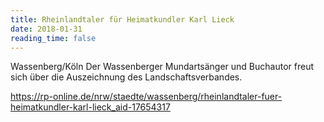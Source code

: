```yaml
---
title: Rheinlandtaler für Heimatkundler Karl Lieck
date: 2018-01-31
reading_time: false
---
```


Wassenberg/Köln Der Wassenberger Mundartsänger und Buchautor freut sich über die Auszeichnung des Landschaftsverbandes.

https://rp-online.de/nrw/staedte/wassenberg/rheinlandtaler-fuer-heimatkundler-karl-lieck_aid-17654317

<!--more-->

